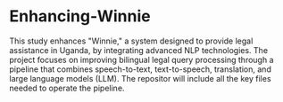 # Enhancing-Winnie

This study enhances "Winnie," a system designed to provide legal assistance in Uganda, by integrating advanced NLP technologies. The project focuses on improving bilingual legal query processing through a pipeline that combines speech-to-text, text-to-speech, translation, and large language models (LLM). The repositor will include all the key files needed to operate the pipeline.

